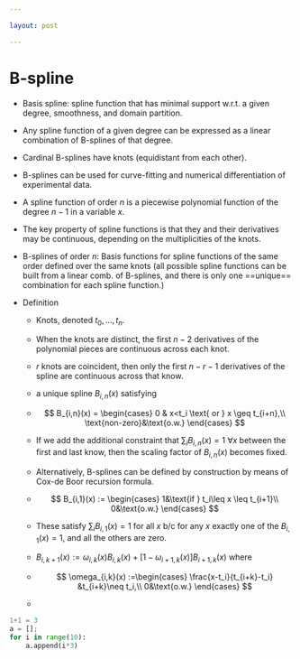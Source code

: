 ```yaml
---

layout: post 

---
```


# B-spline

- Basis spline: spline function that has minimal support w.r.t. a given degree, smoothness, and domain partition.

- Any spline function of a given degree can be expressed as a linear combination of B-splines of that degree.

- Cardinal B-splines have knots (equidistant from each other).

- B-splines can be used for curve-fitting and numerical differentiation of experimental data.

- A spline function of order $n$ is a piecewise polynomial function of the degree $n-1$ in a variable $x$.

- The key property of spline functions is that they and their derivatives may be continuous, depending on the multiplicities of the knots.

- B-splines of order $n$: Basis functions for spline functions of the same order defined over the same knots (all possible spline functions can be built from a linear comb. of B-splines, and there is only one ==unique== combination for each spline function.)

- Definition

  - Knots, denoted $t_0,...,t_n$.

  - When the knots are distinct, the first $n-2$ derivatives of the polynomial pieces are continuous across each knot.

  - $r$ knots are coincident, then only the first $n-r-1$ derivatives of the spline are continuous across that know.

  - a unique spline $B_{i,n}(x)$ satisfying

  - 
    $$
    B_{i,n}(x) = \begin{cases}
    0 & x<t_i \text{  or  } x \geq t_{i+n},\\
    \text{non-zero}&\text{o.w.}
    \end{cases}
    $$

  - If we add the additional constraint that $\sum_iB_{i,n}(x)=1$ $\forall x$ between the first and last know, then the scaling factor of $B_{i,n}(x)$ becomes fixed.

  - Alternatively, B-splines can be defined by construction by means of Cox-de Boor recursion formula.

  - $$
    B_{i,1}(x) := \begin{cases}
    1&\text{if } t_i\leq x \leq t_{i+1}\\
    0&\text{o.w.}
    \end{cases}
    $$

  - These satisfy $\sum_{i}B_{i,1}(x) = 1$ for all $x$ b/c for any $x$ exactly one of the $B_{i,1}(x)=1$, and all the others are zero.

  - $B_{i,k+1}(x):=\omega_{i,k}(x)B_{i,k}(x)+[1-\omega_{i+1,k}(x)]B_{i+1,k}(x)$ where

  - $$
    \omega_{i,k}(x) :=\begin{cases}
    \frac{x-t_i}{t_{i+k}-t_i} &t_{i+k}\neq t_i,\\
    0&\text{o.w.}
    \end{cases}
    $$

  

  - 

```python
1+1 = 3
a = [];
for i in range(10):
    a.append(i*3)
```

